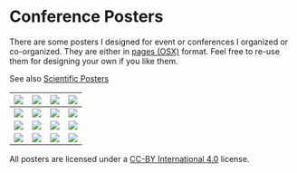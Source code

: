 <!-- 
Create thumbnails with: mogrify -format png -thumbnail x1024 -background white -alpha remove -path thumbnails -bordercolor black -border 3 *.png
-->

# Conference Posters

There are some posters I designed for event or conferences I organized
or co-organized. They are either in [pages
(OSX)](https://www.apple.com/pages/) format.  Feel free
to re-use them for designing your own if you like them.

See also [Scientific Posters](https://github.com/rougier/scientific-posters)

| [![][1.png]][1.pdf] | [![][2.png]][2.pdf] | [![][3.png]][3.pdf] | [![][4.png]][4.pdf] |
| ------------------- | ------------------- | ------------------- | ------------------- |
| [![][5.png]][5.pdf] | [![][6.png]][6.pdf] | [![][7.png]][7.pdf] | [![][8.png]][8.pdf] |
| [![][9.png]][9.pdf] | [![][10.png]][10.pdf] | [![][11.png]][11.pdf] | [![][12.png]][12.pdf] |
| [![][13.png]][13.pdf] | [![][14.png]][14.pdf] | [![][15.png]][15.pdf] | [![][16.png]][16.pdf] |

All posters are licensed under a [CC-BY International 4.0](https://creativecommons.org/licenses/by/4.0/) license.

[1.png]: ./thumbnails/2015-Psyphine.png
[1.pdf]: ./pdf/2015-Psyphine.pdf
[1.pgs]: ./src/2015-Psyphine.pages

[2.png]: ./thumbnails/2015-Scipy.png
[2.pdf]: ./pdf/2015-Scipy.pdf
[2.pgs]: ./src/2015-Scipy.pages

[3.png]: ./thumbnails/2016-Psyphine.png
[3.pdf]: ./pdf/2016-Psyphine.pdf
[3.pgs]: ./src/2016-Psyphine.pages

[4.png]: ./thumbnails/2017-Psyphine.png
[4.pdf]: ./pdf/2017-Psyphine.pdf
[4.pgs]: ./src/2017-Psyphine.pages

[5.png]: ./thumbnails/2017-SBDM.png
[5.pdf]: ./pdf/2017-SBDM.pdf
[5.pgs]: ./src/2017-SBDM.pages

[6.png]: ./thumbnails/2018-CompNeuro.png
[6.pdf]: ./pdf/2018-CompNeuro.pdf
[6.pgs]: ./src/2018-CompNeuro.pages

[7.png]: ./thumbnails/2019-URFIST.png
[7.pdf]: ./pdf/2019-URFIST.pdf
[7.pgs]: ./src/2019-URFIST.pages

[8.png]: ./thumbnails/2020-Barba.png
[8.pdf]: ./pdf/2020-Barba.pdf
[8.pgs]: ./src/2020-Barba.pages

[9.png]: ./thumbnails/2020-TYRC.png
[9.pdf]: ./pdf/2020-TYRC.pdf
[9.pgs]: ./src/2020-TYRC.pages

[10.png]: ./thumbnails/2021-DoDo.png
[10.pdf]: ./pdf/2021-DoDo.pdf
[10.pgs]: ./src/2021-DoDo.pages

[11.png]: ./thumbnails/2022-Hypermondes.png
[11.pdf]: ./pdf/2022-Hypermondes.pdf
[11.pgs]: ./src/2022-Hypermondes.pages

[12.png]: ./thumbnails/2022-IES.png
[12.pdf]: ./pdf/2022-IES.pdf
[12.pgs]: ./src/2022-IES.pages

[13.png]: ./thumbnails/2022-Psyphine.png
[13.pdf]: ./pdf/2022-Psyphine.pdf
[13.pgs]: ./src/2022-Psyphine.pages

[14.png]: ./thumbnails/2023-Apertures.png
[14.pdf]: ./pdf/2023-Apertures.pdf
[14.pgs]: ./src/2023-Apertures.pages

[15.png]: ./thumbnails/2023-DoDo.png
[15.pdf]: ./pdf/2023-DoDo.pdf
[15.pgs]: ./src/2023-DoDo.pages

[16.png]: ./thumbnails/2023-FRRN.png
[16.pdf]: ./pdf/2023-FRRN.pdf
[16.pgs]: ./src/2023-FRRN.pages

